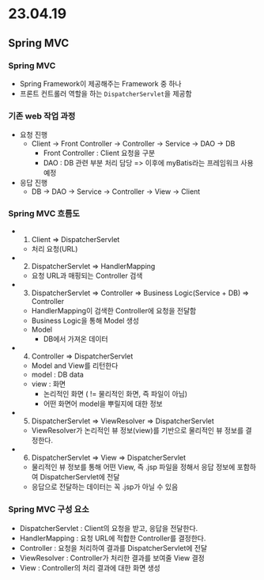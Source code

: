 # 23.04.19
## Spring MVC

### Spring MVC
- Spring Framework이 제공해주는 Framework 중 하나
- 프론트 컨트롤러 역할을 하는 `DispatcherServlet`을 제공함

### 기존 web 작업 과정
- 요청 진행
  - Client -> Front Controller -> Controller -> Service -> DAO -> DB
    - Front Controller : Client 요청을 구분
    - DAO : DB 관련 부분 처리 담당 => 이후에 myBatis라는 프레임워크 사용 예정
- 응답 진행
  - DB -> DAO -> Service -> Controller -> View -> Client

### Spring MVC 흐름도
- 1. Client => DispatcherServlet
  - 처리 요청(URL)
- 2. DispatcherServlet => HandlerMapping
  - 요청 URL과 매핑되는 Controller 검색
- 3. DispatcherServlet => Controller => Business Logic(Service + DB) => Controller
  - HandlerMapping이 검색한 Controller에 요청을 전달함
  - Business Logic을 통해 Model 생성
  - Model
    - DB에서 가져온 데이터
- 4. Controller => DispatcherServlet
  - Model and View를 리턴한다
  - model : DB data
  - view : 화면
    - 논리적인 화면 ( != 물리적인 화면, 즉 파일이 아님)
    - 어떤 화면어 model을 뿌릴지에 대한 정보
- 5. DispatcherServlet => ViewResolver => DispatcherServlet
  - ViewResolver가 논리적인 뷰 정보(view)를 기반으로 물리적인 뷰 정보를 결정한다.
- 6. DispatcherServlet => View => DispatcherServlet
  - 물리적인 뷰 정보를 통해 어떤 View, 즉 .jsp 파일을 정해서 응답 정보에 포함하여 DispatcherServlet에 전달
  - 응답으로 전달하는 데이터는 꼭 .jsp가 아닐 수 있음

### Spring MVC 구성 요소
- DispatcherServlet : Client의 요청을 받고, 응답을 전달한다.
- HandlerMapping : 요청 URL에 적합한 Controller를 결정한다.
- Controller : 요청을 처리하여 결과를 DispatcherServlet에 전달
- ViewResolver : Controller가 처리한 결과를 보여줄 View 결정
- View : Controller의 처리 결과에 대한 화면 생성